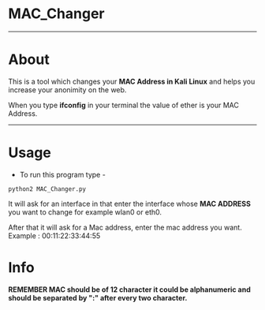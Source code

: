 # MAC_Changer
---
# About

This is a tool which changes your **MAC Address in Kali Linux** and helps you increase your anonimity on the web. 

When you type **ifconfig** in your terminal the value of ether is your MAC Address. 

---

# Usage
- To run this program type -  

```python2 MAC_Changer.py```  

It will ask for an interface in that enter the interface whose **MAC ADDRESS** you want to change for example wlan0 or eth0. 

After that it will ask for a Mac address, enter the mac address you want. 
Example : 00:11:22:33:44:55  

# Info

**REMEMBER MAC should be of 12 character it could be alphanumeric and should be separated by ":" after every two character.**
